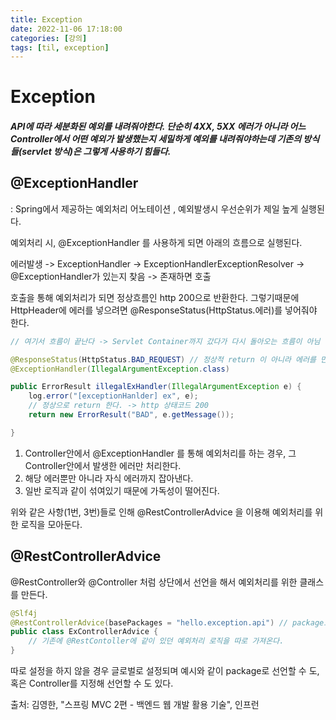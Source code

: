 ```yaml
---
title: Exception
date: 2022-11-06 17:18:00
categories: [강의]
tags: [til, exception]  
---
```


# Exception

##### API에 따라 세분화된 예외를 내려줘야한다. 단순히 4XX, 5XX 에러가 아니라 어느 Controller에서 어떤 예외가 발생했는지 세밀하게 예외를 내려줘야하는데 기존의 방식들(servlet 방식)은 그렇게 사용하기 힘들다.

## @ExceptionHandler 
: Spring에서 제공하는 예외처리 어노테이션 , 예외발생시 우선순위가 제일 높게 실행된다.

예외처리 시, @ExceptionHandler 를 사용하게 되면 아래의 흐름으로 실행된다.

에러발생 -> ExceptionHandler -> ExceptionHandlerExceptionResolver -> @ExceptionHandler가 있는지 찾음 -> 존재하면 호출

호출을 통해 예외처리가 되면 정상흐름인 http 200으로 반환한다.
그렇기때문에 HttpHeader에 에러를 넣으려면 @ResponseStatus(HttpStatus.에러)를 넣어줘야 한다.

```java
// 여기서 흐름이 끝난다 -> Servlet Container까지 갔다가 다시 돌아오는 흐름이 아님

@ResponseStatus(HttpStatus.BAD_REQUEST) // 정상적 return 이 아니라 에러를 만들고 싶으면 붙인다.
@ExceptionHandler(IllegalArgumentException.class)

public ErrorResult illegalExHandler(IllegalArgumentException e) {
	log.error("[exceptionHanlder] ex", e);
	// 정상으로 return 한다. -> http 상태코드 200
	return new ErrorResult("BAD", e.getMessage()); 

}
```

1) Controller안에서 @ExceptionHandler 를 통해 예외처리를 하는 경우, 그 Controller안에서 발생한 에러만 처리한다.
2) 해당 에러뿐만 아니라 자식 에러까지 잡아낸다.
3) 일반 로직과 같이 섞여있기 때문에 가독성이 떨어진다.

위와 같은 사항(1번, 3번)들로 인해 @RestControllerAdvice 을 이용해 예외처리를 위한 로직을 모아둔다.

## @RestControllerAdvice
@RestController와 @Controller 처럼 상단에서 선언을 해서 예외처리를 위한 클래스를 만든다.

```java
@Slf4j
@RestControllerAdvice(basePackages = "hello.exception.api") // package로 대상 지정
public class ExControllerAdvice {
	// 기존에 @RestContoller에 같이 있던 예외처리 로직을 따로 가져온다.
}
```

따로 설정을 하지 않을 경우 글로벌로 설정되며 예시와 같이 package로 선언할 수 도, 혹은 Controller를 지정해 선언할 수 도 있다.


출처: 김영한, "스프링 MVC 2편 - 백엔드 웹 개발 활용 기술", 인프런